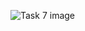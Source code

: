 ![Task 7 image](https://github.com/slambeca/SoftUni-HTML-CSS-May-2024/assets/95913250/7a3f730b-3c00-4106-b482-63c46f98ccca)
